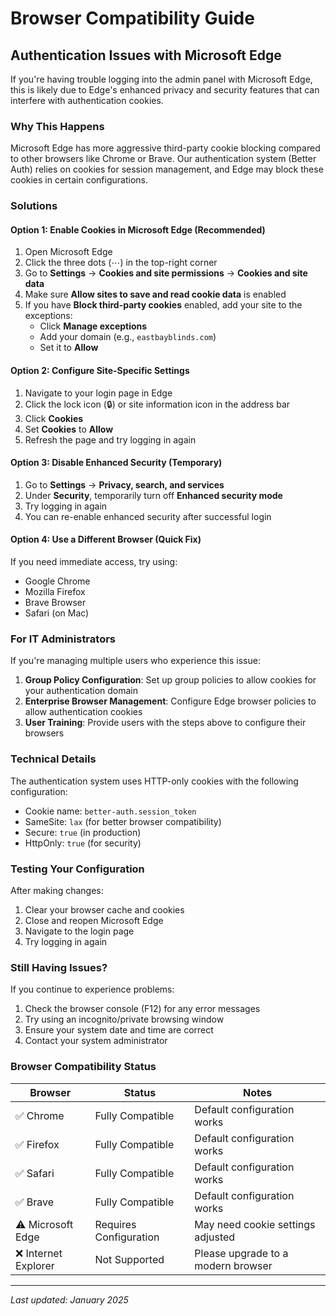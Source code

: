 # Browser Compatibility Guide

## Authentication Issues with Microsoft Edge

If you're having trouble logging into the admin panel with Microsoft Edge, this is likely due to Edge's enhanced privacy and security features that can interfere with authentication cookies.

### Why This Happens

Microsoft Edge has more aggressive third-party cookie blocking compared to other browsers like Chrome or Brave. Our authentication system (Better Auth) relies on cookies for session management, and Edge may block these cookies in certain configurations.

### Solutions

#### Option 1: Enable Cookies in Microsoft Edge (Recommended)

1. Open Microsoft Edge
2. Click the three dots (⋯) in the top-right corner
3. Go to **Settings** → **Cookies and site permissions** → **Cookies and site data**
4. Make sure **Allow sites to save and read cookie data** is enabled
5. If you have **Block third-party cookies** enabled, add your site to the exceptions:
   - Click **Manage exceptions**
   - Add your domain (e.g., `eastbayblinds.com`)
   - Set it to **Allow**

#### Option 2: Configure Site-Specific Settings

1. Navigate to your login page in Edge
2. Click the lock icon (🔒) or site information icon in the address bar
3. Click **Cookies** 
4. Set **Cookies** to **Allow**
5. Refresh the page and try logging in again

#### Option 3: Disable Enhanced Security (Temporary)

1. Go to **Settings** → **Privacy, search, and services**
2. Under **Security**, temporarily turn off **Enhanced security mode**
3. Try logging in again
4. You can re-enable enhanced security after successful login

#### Option 4: Use a Different Browser (Quick Fix)

If you need immediate access, try using:
- Google Chrome
- Mozilla Firefox  
- Brave Browser
- Safari (on Mac)

### For IT Administrators

If you're managing multiple users who experience this issue:

1. **Group Policy Configuration**: Set up group policies to allow cookies for your authentication domain
2. **Enterprise Browser Management**: Configure Edge browser policies to allow authentication cookies
3. **User Training**: Provide users with the steps above to configure their browsers

### Technical Details

The authentication system uses HTTP-only cookies with the following configuration:
- Cookie name: `better-auth.session_token`
- SameSite: `lax` (for better browser compatibility)
- Secure: `true` (in production)
- HttpOnly: `true` (for security)

### Testing Your Configuration

After making changes:
1. Clear your browser cache and cookies
2. Close and reopen Microsoft Edge
3. Navigate to the login page
4. Try logging in again

### Still Having Issues?

If you continue to experience problems:
1. Check the browser console (F12) for any error messages
2. Try using an incognito/private browsing window
3. Ensure your system date and time are correct
4. Contact your system administrator

### Browser Compatibility Status

| Browser | Status | Notes |
|---------|--------|--------|
| ✅ Chrome | Fully Compatible | Default configuration works |
| ✅ Firefox | Fully Compatible | Default configuration works |
| ✅ Safari | Fully Compatible | Default configuration works |
| ✅ Brave | Fully Compatible | Default configuration works |
| ⚠️ Microsoft Edge | Requires Configuration | May need cookie settings adjusted |
| ❌ Internet Explorer | Not Supported | Please upgrade to a modern browser |

---

*Last updated: January 2025* 